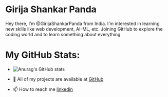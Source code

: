 # Girija Shankar Panda
   Hey there, I’m @GirijaShankarPanda from India. I’m interested in learning new skills like web development, AI-ML, etc. Joining GitHub to explore the coding world and to learn something about everything.
# My GitHub Stats:
- ![Anurag's GitHub stats](https://github-readme-stats.vercel.app/api?username=GirijaShankarPanda&show_icons=true&theme=radical)

- 📝 All of my projects are available at [GitHub](https://github.com/GirijaShankarPanda)
- 📫 How to reach me [linkedin](https://www.linkedin.com/in/girija-shankar-panda-27331923b/)

<!---
GirijaShankarPanda/GirijaShankarPanda is a ✨ special ✨ repository because its `README.md` (this file) appears on your GitHub profile.
You can click the Preview link to take a look at your changes.
--->

